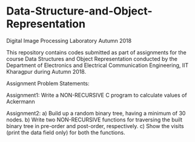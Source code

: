 # Data-Structure-and-Object-Representation
Digital Image Processing Laboratory Autumn 2018

This repository contains codes submitted as part of assignments for the course Data Structures and Object Representation conducted by the Department of Electronics and Electrical Communication Engineering, IIT Kharagpur during Autumn 2018.

Assignment Problem Statements:

Assignment1:
Write a NON-RECURSIVE C program to calculate values of Ackermann

Assignment2:
a) Build up a random binary tree, having a minimum of 30 nodes.
b) Write two NON-RECURSIVE functions for traversing the built binary tree in pre-order and post-order, respectively.
c) Show the visits (print the data field only) for both the functions.
